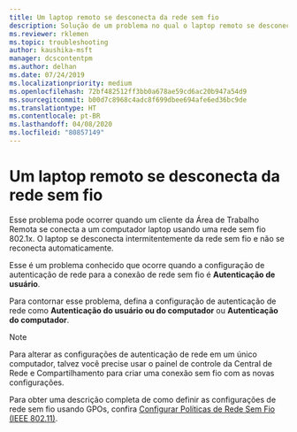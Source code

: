 ```yaml
---
title: Um laptop remoto se desconecta da rede sem fio
description: Solução de um problema no qual o laptop remoto se desconecta da rede sem fio.
ms.reviewer: rklemen
ms.topic: troubleshooting
author: kaushika-msft
manager: dcscontentpm
ms.author: delhan
ms.date: 07/24/2019
ms.localizationpriority: medium
ms.openlocfilehash: 72bf482512ff3bb0a678ae59cd6ac20b947a54d9
ms.sourcegitcommit: b00d7c8968c4adc8f699dbee694afe6ed36bc9de
ms.translationtype: HT
ms.contentlocale: pt-BR
ms.lasthandoff: 04/08/2020
ms.locfileid: "80857149"
---
```

# <a name="remote-laptop-disconnects-from-wireless-network"></a>Um laptop remoto se desconecta da rede sem fio

Esse problema pode ocorrer quando um cliente da Área de Trabalho Remota se conecta a um computador laptop usando uma rede sem fio 802.1x. O laptop se desconecta intermitentemente da rede sem fio e não se reconecta automaticamente.

Esse é um problema conhecido que ocorre quando a configuração de autenticação de rede para a conexão de rede sem fio é **Autenticação de usuário**.

Para contornar esse problema, defina a configuração de autenticação de rede como **Autenticação do usuário ou do computador** ou **Autenticação do computador**.

 > [!NOTE]  
> Para alterar as configurações de autenticação de rede em um único computador, talvez você precise usar o painel de controle da Central de Rede e Compartilhamento para criar uma conexão sem fio com as novas configurações.

Para obter uma descrição completa de como definir as configurações de rede sem fio usando GPOs, confira [Configurar Políticas de Rede Sem Fio (IEEE 802.11)](../../../networking/core-network-guide/cncg/wireless/e-wireless-access-deployment.md#bkmk_policies).
